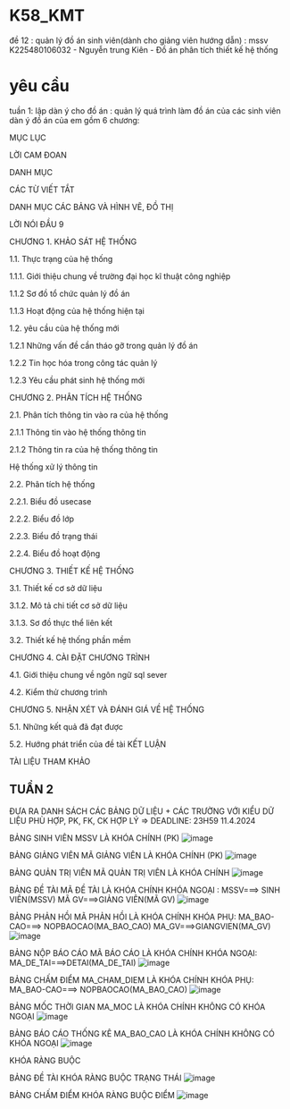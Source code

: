# K58_KMT
đề 12 : quản lý đồ án sinh viên(dành cho giảng viên hướng dẫn)  : mssv K225480106032 - Nguyễn trung Kiên - Đồ án phân tích thiết kế hệ thống 
# yêu cầu 
tuần 1: 
lập dàn ý cho đồ án : quản lý quá trình làm đồ án của các sinh viên 
dàn ý đồ án của em gồm 6 chương:

MỤC LỤC	

LỜI CAM ĐOAN	

DANH MỤC	

CÁC TỪ VIẾT TẮT	

DANH MỤC CÁC BẢNG VÀ HÌNH VẼ, ĐỒ THỊ	

LỜI NÓI ĐẦU	9

CHƯƠNG 1. KHẢO SÁT HỆ THỐNG

1.1. Thực trạng của hệ thống	

1.1.1. Giới thiệu chung về trường đại học kĩ thuật công nghiệp

1.1.2 Sơ đồ tổ chức quản lý đồ án	

1.1.3 Hoạt động của hệ thống hiện tại	

1.2. yêu cầu của hệ thống mới	

1.2.1 Những vấn đề cần tháo gỡ trong quản lý đồ án

1.2.2 Tin học hóa trong công tác quản lý

1.2.3 Yêu cầu phát sinh hệ thống mới	

CHƯƠNG 2. PHÂN TÍCH HỆ THỐNG	

2.1. Phân tích thông tin vào ra của hệ thống	

2.1.1 Thông tin vào hệ thống thông tin	

2.1.2 Thông tin ra của hệ thống thông tin	

Hệ thống xử lý thông tin	

2.2.	Phân tích hệ thống	

2.2.1.	Biểu đồ usecase

2.2.2.	Biểu đồ lớp	

2.2.3.	Biểu đồ trạng thái	

2.2.4.	Biểu đồ hoạt động

CHƯƠNG 3. THIẾT KẾ HỆ THỐNG	

3.1. Thiết kế cơ sở dữ liệu

3.1.2. Mô tả chi tiết cơ sở dữ liệu	

3.1.3. Sơ đồ thực thể liên kết	

3.2. Thiết kế hệ thống phần mềm

CHƯƠNG 4. CÀI ĐẶT CHƯƠNG TRÌNH	

4.1. Giới thiệu chung về ngôn ngữ sql sever

4.2. Kiểm thử chương trình	

CHƯƠNG 5. NHẬN XÉT VÀ ĐÁNH GIÁ VỀ HỆ THỐNG

5.1. Những kết quả đã đạt được	

5.2. Hướng phát triển của đề tài
KẾT LUẬN	

TÀI LIỆU THAM KHẢO	


## TUẦN 2
ĐƯA RA DANH SÁCH CÁC BẢNG DỮ LIỆU + CÁC TRƯỜNG VỚI KIỂU DỮ LIỆU PHÙ HỢP, PK, FK, CK HỢP LÝ => DEADLINE: 23H59 11.4.2024

BẢNG SINH VIÊN 
MSSV LÀ KHÓA CHÍNH (PK)
![image](https://github.com/user-attachments/assets/54611e78-7bc2-40bf-8db7-43dde48433cd)

BẢNG GIẢNG VIÊN 
MÃ GIẢNG VIÊN LÀ KHÓA CHÍNH (PK)
![image](https://github.com/user-attachments/assets/3ec778ab-6788-4f50-9a05-158d7faed67e)

BẢNG QUẢN TRỊ VIÊN 
MÃ QUẢN TRỊ VIÊN LÀ KHÓA CHÍNH 
![image](https://github.com/user-attachments/assets/900ca8fc-4345-4fdf-b63a-867269271b6e)

BẢNG ĐỀ TÀI 
MÃ ĐỀ TÀI LÀ KHÓA CHÍNH 
KHÓA NGOẠI : MSSV===> SINH VIÊN(MSSV)   MÃ GV===>GIẢNG VIÊN(MÃ GV)
![image](https://github.com/user-attachments/assets/4920b397-7a6d-461e-ba61-4806663a8167)

BẢNG PHẢN HỒI 
MÃ PHẢN HỒI LÀ KHÓA CHÍNH 
KHÓA PHỤ: MA_BAO-CAO===> NOPBAOCAO(MA_BAO_CAO)  MA_GV===>GIANGVIEN(MA_GV)
![image](https://github.com/user-attachments/assets/0085c528-3c5e-4709-b062-612a70778850)

BẢNG NỘP BÁO CÁO 
MÃ BÁO CÁO LÀ KHÓA CHÍNH 
KHÓA NGOẠI: MA_DE_TAI===>DETAI(MA_DE_TAI)
![image](https://github.com/user-attachments/assets/1b656152-c918-4ae7-9ef1-d50436259098)

BẢNG CHẤM ĐIỂM 
MA_CHAM_DIEM LÀ KHÓA CHÍNH 
KHÓA PHỤ: MA_BAO-CAO===> NOPBAOCAO(MA_BAO_CAO)
![image](https://github.com/user-attachments/assets/54d6ff5f-bcba-4f16-a479-97156cd2577d)

BẢNG MỐC THỜI GIAN
MA_MOC LÀ KHÓA CHÍNH 
KHÔNG CÓ KHÓA NGOẠI 
![image](https://github.com/user-attachments/assets/7ea908dd-d55c-4771-a921-59159aed304a)

BẢNG BÁO CÁO THỐNG KÊ
MA_BAO_CAO LÀ KHÓA CHÍNH 
KHÔNG CÓ KHÓA NGOẠI 
![image](https://github.com/user-attachments/assets/48079afb-940d-4bdc-bc97-a60ba26870e1)


KHÓA RÀNG BUỘC 

BẢNG ĐỀ TÀI
KHÓA RÀNG BUỘC TRẠNG THÁI 
![image](https://github.com/user-attachments/assets/713f641b-613f-4aa4-a0b9-5ae2f7196e24)

BẢNG CHẤM ĐIỂM
KHÓA RÀNG BUỘC ĐIỂM
![image](https://github.com/user-attachments/assets/631a54de-c585-4b60-b6bc-f2d75973d05b)



















    



